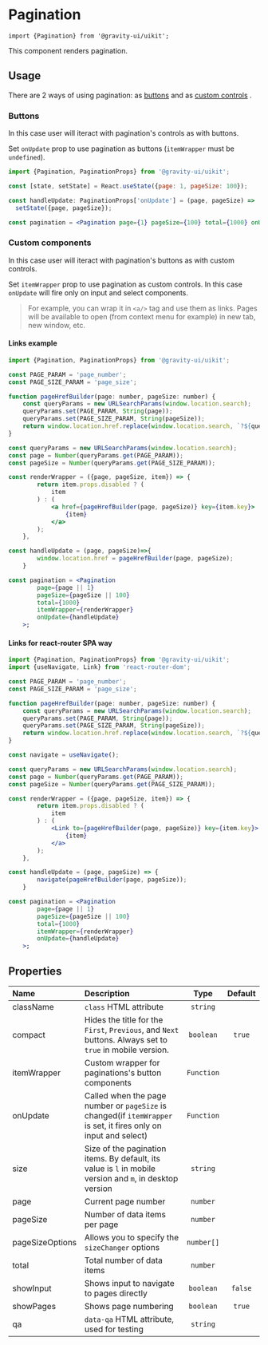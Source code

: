 <!--GITHUB_BLOCK-->

# Pagination

<!--/GITHUB_BLOCK-->

```tsx
import {Pagination} from '@gravity-ui/uikit';
```

This component renders pagination.

## Usage

There are 2 ways of using pagination: as [buttons](#buttons) and as [custom controls](#custom-constrols) .

### Buttons

In this case user will iteract with pagination's controls as with buttons.

Set `onUpdate` prop to use pagination as buttons (`itemWrapper` must be `undefined`).

```jsx
import {Pagination, PaginationProps} from '@gravity-ui/uikit';

const [state, setState] = React.useState({page: 1, pageSize: 100});

const handleUpdate: PaginationProps['onUpdate'] = (page, pageSize) =>
  setState({page, pageSize});

const pagination = <Pagination page={1} pageSize={100} total={1000} onUpdate={handleUpdate} />;
```

### Custom components

In this case user will iteract with pagination's buttons as with custom controls.

Set `itemWrapper` prop to use pagination as custom controls. In this case `onUpdate` will fire only on input and select components.

> For example, you can wrap it in `<a/>` tag and use them as links. Pages will be available to open (from context menu for example) in new tab, new window, etc.

#### Links example

```jsx
import {Pagination, PaginationProps} from '@gravity-ui/uikit';

const PAGE_PARAM = 'page_number';
const PAGE_SIZE_PARAM = 'page_size';

function pageHrefBuilder(page: number, pageSize: number) {
    const queryParams = new URLSearchParams(window.location.search);
    queryParams.set(PAGE_PARAM, String(page));
    queryParams.set(PAGE_SIZE_PARAM, String(pageSize));
    return window.location.href.replace(window.location.search, `?${queryParams.toString()}`);
}

const queryParams = new URLSearchParams(window.location.search);
const page = Number(queryParams.get(PAGE_PARAM));
const pageSize = Number(queryParams.get(PAGE_SIZE_PARAM));

const renderWrapper = ({page, pageSize, item}) => {
        return item.props.disabled ? (
            item
        ) : (
            <a href={pageHrefBuilder(page, pageSize)} key={item.key}>
                {item}
            </a>
        );
    },

const handleUpdate = (page, pageSize)=>{
        window.location.href = pageHrefBuilder(page, pageSize);
    }

const pagination = <Pagination
        page={page || 1}
        pageSize={pageSize || 100}
        total={1000}
        itemWrapper={renderWrapper}
        onUpdate={handleUpdate}
    >;
```

#### Links for react-router SPA way

```jsx
import {Pagination, PaginationProps} from '@gravity-ui/uikit';
import {useNavigate, Link} from 'react-router-dom';

const PAGE_PARAM = 'page_number';
const PAGE_SIZE_PARAM = 'page_size';

function pageHrefBuilder(page: number, pageSize: number) {
    const queryParams = new URLSearchParams(window.location.search);
    queryParams.set(PAGE_PARAM, String(page));
    queryParams.set(PAGE_SIZE_PARAM, String(pageSize));
    return window.location.href.replace(window.location.search, `?${queryParams.toString()}`);
}

const navigate = useNavigate();

const queryParams = new URLSearchParams(window.location.search);
const page = Number(queryParams.get(PAGE_PARAM));
const pageSize = Number(queryParams.get(PAGE_SIZE_PARAM));

const renderWrapper = ({page, pageSize, item}) => {
        return item.props.disabled ? (
            item
        ) : (
            <Link to={pageHrefBuilder(page, pageSize)} key={item.key}>
                {item}
            </a>
        );
    },

const handleUpdate = (page, pageSize) => {
        navigate(pageHrefBuilder(page, pageSize));
    }

const pagination = <Pagination
        page={page || 1}
        pageSize={pageSize || 100}
        total={1000}
        itemWrapper={renderWrapper}
        onUpdate={handleUpdate}
    >;
```

## Properties

| Name            | Description                                                                                                      |    Type    | Default |
| :-------------- | :--------------------------------------------------------------------------------------------------------------- | :--------: | :-----: |
| className       | `class` HTML attribute                                                                                           |  `string`  |         |
| compact         | Hides the title for the `First`, `Previous`, and `Next` buttons. Always set to `true` in mobile version.         | `boolean`  | `true`  |
| itemWrapper     | Custom wrapper for paginations's button components                                                               | `Function` |         |
| onUpdate        | Called when the page number or `pageSize` is changed(if `itemWrapper` is set, it fires only on input and select) | `Function` |         |
| size            | Size of the pagination items. By default, its value is `l` in mobile version and `m`, in desktop version         |  `string`  |         |
| page            | Current page number                                                                                              |  `number`  |         |
| pageSize        | Number of data items per page                                                                                    |  `number`  |         |
| pageSizeOptions | Allows you to specify the `sizeChanger` options                                                                  | `number[]` |         |
| total           | Total number of data items                                                                                       |  `number`  |         |
| showInput       | Shows input to navigate to pages directly                                                                        | `boolean`  | `false` |
| showPages       | Shows page numbering                                                                                             | `boolean`  | `true`  |
| qa              | `data-qa` HTML attribute, used for testing                                                                       |  `string`  |         |
